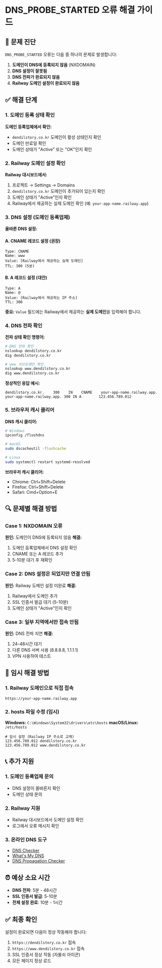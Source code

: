 # DNS_PROBE_STARTED 오류 해결 가이드

## 🚨 문제 진단

`DNS_PROBE_STARTED` 오류는 다음 중 하나의 문제로 발생합니다:

1. **도메인이 DNS에 등록되지 않음** (NXDOMAIN)
2. **DNS 설정이 잘못됨**
3. **DNS 전파가 완료되지 않음**
4. **Railway 도메인 설정이 완료되지 않음**

## ✅ 해결 단계

### 1. 도메인 등록 상태 확인

**도메인 등록업체에서 확인:**

- `dendilstory.co.kr` 도메인이 활성 상태인지 확인
- 도메인 만료일 확인
- 도메인 상태가 "Active" 또는 "OK"인지 확인

### 2. Railway 도메인 설정 확인

**Railway 대시보드에서:**

1. 프로젝트 → Settings → Domains
2. `dendilstory.co.kr` 도메인이 추가되어 있는지 확인
3. 도메인 상태가 "Active"인지 확인
4. Railway에서 제공하는 실제 도메인 확인 (예: `your-app-name.railway.app`)

### 3. DNS 설정 (도메인 등록업체)

**올바른 DNS 설정:**

#### A. CNAME 레코드 설정 (권장)

```
Type: CNAME
Name: www
Value: [Railway에서 제공하는 실제 도메인]
TTL: 300 (5분)
```

#### B. A 레코드 설정 (대안)

```
Type: A
Name: @
Value: [Railway에서 제공하는 IP 주소]
TTL: 300
```

**중요:** `Value` 필드에는 Railway에서 제공하는 **실제 도메인**을 입력해야 합니다.

### 4. DNS 전파 확인

**전파 상태 확인 명령어:**

```bash
# DNS 전파 확인
nslookup dendilstory.co.kr
dig dendilstory.co.kr

# www 서브도메인 확인
nslookup www.dendilstory.co.kr
dig www.dendilstory.co.kr
```

**정상적인 응답 예시:**

```
dendilstory.co.kr.    300    IN    CNAME    your-app-name.railway.app.
your-app-name.railway.app. 300 IN A        123.456.789.012
```

### 5. 브라우저 캐시 클리어

**DNS 캐시 클리어:**

```bash
# Windows
ipconfig /flushdns

# macOS
sudo dscacheutil -flushcache

# Linux
sudo systemctl restart systemd-resolved
```

**브라우저 캐시 클리어:**

- Chrome: Ctrl+Shift+Delete
- Firefox: Ctrl+Shift+Delete
- Safari: Cmd+Option+E

## 🔍 문제별 해결 방법

### Case 1: NXDOMAIN 오류

**원인:** 도메인이 DNS에 등록되지 않음
**해결:**

1. 도메인 등록업체에서 DNS 설정 확인
2. CNAME 또는 A 레코드 추가
3. 5-10분 대기 후 재확인

### Case 2: DNS 설정은 되었지만 연결 안됨

**원인:** Railway 도메인 설정 미완료
**해결:**

1. Railway에서 도메인 추가
2. SSL 인증서 발급 대기 (5-10분)
3. 도메인 상태가 "Active"인지 확인

### Case 3: 일부 지역에서만 접속 안됨

**원인:** DNS 전파 지연
**해결:**

1. 24-48시간 대기
2. 다른 DNS 서버 사용 (8.8.8.8, 1.1.1.1)
3. VPN 사용하여 테스트

## 🚀 임시 해결 방법

### 1. Railway 도메인으로 직접 접속

```
https://your-app-name.railway.app
```

### 2. hosts 파일 수정 (임시)

**Windows:** `C:\Windows\System32\drivers\etc\hosts`
**macOS/Linux:** `/etc/hosts`

```
# 임시 설정 (Railway IP 주소로 교체)
123.456.789.012 dendilstory.co.kr
123.456.789.012 www.dendilstory.co.kr
```

## 📞 추가 지원

### 1. 도메인 등록업체 문의

- DNS 설정이 올바른지 확인
- 도메인 상태 문의

### 2. Railway 지원

- Railway 대시보드에서 도메인 설정 확인
- 로그에서 오류 메시지 확인

### 3. 온라인 DNS 도구

- [DNS Checker](https://dnschecker.org/)
- [What's My DNS](https://whatsmydns.net/)
- [DNS Propagation Checker](https://www.whatsmydns.net/)

## ⏰ 예상 소요 시간

- **DNS 전파**: 5분 - 48시간
- **SSL 인증서 발급**: 5-10분
- **전체 설정 완료**: 10분 - 1시간

## ✅ 최종 확인

설정이 완료되면 다음이 정상 작동해야 합니다:

1. `https://dendilstory.co.kr` 접속
2. `https://www.dendilstory.co.kr` 접속
3. SSL 인증서 정상 작동 (자물쇠 아이콘)
4. 모든 페이지 정상 로드
